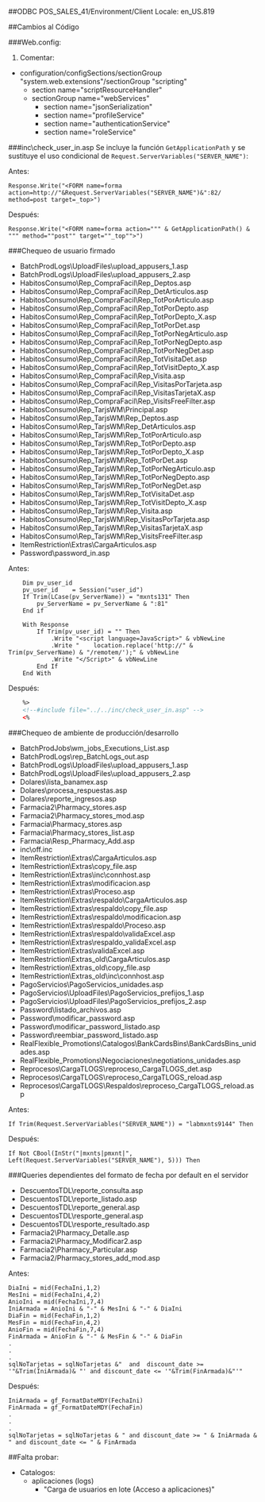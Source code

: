 ##ODBC
POS_SALES_41/Environment/Client Locale:	en_US.819

##Cambios al Código

###Web.config:
1. Comentar:
* configuration/configSections/sectionGroup "system.web.extensions"/sectionGroup "scripting"
    * section name="scriptResourceHandler"
    * sectionGroup name="webServices"
        * section name="jsonSerialization"
        * section name="profileService"
        * section name="authenticationService"
        * section name="roleService"

###inc\check_user_in.asp
Se incluye la función `GetApplicationPath` y se sustituye el uso condicional de `Request.ServerVariables("SERVER_NAME")`:

Antes:

```vbs
Response.Write("<FORM name=forma action=http://"&Request.ServerVariables("SERVER_NAME")&":82/ method=post target=_top>")
```

Después:

```vbs
Response.Write("<FORM name=forma action=""" & GetApplicationPath() & """ method=""post"" target=""_top"">")
```

###Chequeo de usuario firmado
* BatchProdLogs\UploadFiles\upload_appusers_1.asp
* BatchProdLogs\UploadFiles\upload_appusers_2.asp
* HabitosConsumo\Rep_CompraFacil\Rep_Deptos.asp
* HabitosConsumo\Rep_CompraFacil\Rep_DetArticulos.asp
* HabitosConsumo\Rep_CompraFacil\Rep_TotPorArticulo.asp
* HabitosConsumo\Rep_CompraFacil\Rep_TotPorDepto.asp
* HabitosConsumo\Rep_CompraFacil\Rep_TotPorDepto_X.asp
* HabitosConsumo\Rep_CompraFacil\Rep_TotPorDet.asp
* HabitosConsumo\Rep_CompraFacil\Rep_TotPorNegArticulo.asp
* HabitosConsumo\Rep_CompraFacil\Rep_TotPorNegDepto.asp
* HabitosConsumo\Rep_CompraFacil\Rep_TotPorNegDet.asp
* HabitosConsumo\Rep_CompraFacil\Rep_TotVisitaDet.asp
* HabitosConsumo\Rep_CompraFacil\Rep_TotVisitDepto_X.asp
* HabitosConsumo\Rep_CompraFacil\Rep_Visita.asp
* HabitosConsumo\Rep_CompraFacil\Rep_VisitasPorTarjeta.asp
* HabitosConsumo\Rep_CompraFacil\Rep_VisitasTarjetaX.asp
* HabitosConsumo\Rep_CompraFacil\Rep_VisitsFreeFilter.asp
* HabitosConsumo\Rep_TarjsWM\Principal.asp
* HabitosConsumo\Rep_TarjsWM\Rep_Deptos.asp
* HabitosConsumo\Rep_TarjsWM\Rep_DetArticulos.asp
* HabitosConsumo\Rep_TarjsWM\Rep_TotPorArticulo.asp
* HabitosConsumo\Rep_TarjsWM\Rep_TotPorDepto.asp
* HabitosConsumo\Rep_TarjsWM\Rep_TotPorDepto_X.asp
* HabitosConsumo\Rep_TarjsWM\Rep_TotPorDet.asp
* HabitosConsumo\Rep_TarjsWM\Rep_TotPorNegArticulo.asp
* HabitosConsumo\Rep_TarjsWM\Rep_TotPorNegDepto.asp
* HabitosConsumo\Rep_TarjsWM\Rep_TotPorNegDet.asp
* HabitosConsumo\Rep_TarjsWM\Rep_TotVisitaDet.asp
* HabitosConsumo\Rep_TarjsWM\Rep_TotVisitDepto_X.asp
* HabitosConsumo\Rep_TarjsWM\Rep_Visita.asp
* HabitosConsumo\Rep_TarjsWM\Rep_VisitasPorTarjeta.asp
* HabitosConsumo\Rep_TarjsWM\Rep_VisitasTarjetaX.asp
* HabitosConsumo\Rep_TarjsWM\Rep_VisitsFreeFilter.asp
* ItemRestriction\Extras\CargaArticulos.asp
* Password\password_in.asp

Antes:
```vbs
	Dim pv_user_id
	pv_user_id    = Session("user_id")
	If Trim(LCase(pv_ServerName)) = "mxnts131" Then
		pv_ServerName = pv_ServerName & ":81"
	End if

	With Response
		If Trim(pv_user_id) = "" Then
			.Write "<script language=JavaScript>" & vbNewLine
			.Write "	location.replace('http://" & Trim(pv_ServerName) & "/remotem/');" & vbNewLine
			.Write "</Script>" & vbNewLine
		End If
	End With
```
Después:
```html
	%>
	<!--#include file="../../inc/check_user_in.asp" -->
	<%
```

###Chequeo de ambiente de producción/desarrollo
* BatchProdJobs\wm_jobs_Executions_List.asp
* BatchProdLogs\rep_BatchLogs_out.asp
* BatchProdLogs\UploadFiles\upload_appusers_1.asp
* BatchProdLogs\UploadFiles\upload_appusers_2.asp
* Dolares\lista_banamex.asp
* Dolares\procesa_respuestas.asp
* Dolares\reporte_ingresos.asp
* Farmacia2\Pharmacy_stores.asp
* Farmacia2\Pharmacy_stores_mod.asp
* Farmacia\Pharmacy_stores.asp
* Farmacia\Pharmacy_stores_list.asp
* Farmacia\Resp_Pharmacy_Add.asp
* inc\off.inc
* ItemRestriction\Extras\CargaArticulos.asp
* ItemRestriction\Extras\copy_file.asp
* ItemRestriction\Extras\inc\connhost.asp
* ItemRestriction\Extras\modificacion.asp
* ItemRestriction\Extras\Proceso.asp
* ItemRestriction\Extras\respaldo\CargaArticulos.asp
* ItemRestriction\Extras\respaldo\copy_file.asp
* ItemRestriction\Extras\respaldo\modificacion.asp
* ItemRestriction\Extras\respaldo\Proceso.asp
* ItemRestriction\Extras\respaldo\validaExcel.asp
* ItemRestriction\Extras\respaldo_validaExcel.asp
* ItemRestriction\Extras\validaExcel.asp
* ItemRestriction\Extras_old\CargaArticulos.asp
* ItemRestriction\Extras_old\copy_file.asp
* ItemRestriction\Extras_old\inc\connhost.asp
* PagoServicios\PagoServicios_unidades.asp
* PagoServicios\UploadFiles\PagoServicios_prefijos_1.asp
* PagoServicios\UploadFiles\PagoServicios_prefijos_2.asp
* Password\listado_archivos.asp
* Password\modificar_password.asp
* Password\modificar_password_listado.asp
* Password\reembiar_password_listado.asp
* RealFlexible_Promotions\Catalogos\BankCardsBins\BankCardsBins_unidades.asp
* RealFlexible_Promotions\Negociaciones\negotiations_unidades.asp
* Reprocesos\CargaTLOGS\reproceso_CargaTLOGS_det.asp
* Reprocesos\CargaTLOGS\reproceso_CargaTLOGS_reload.asp
* Reprocesos\CargaTLOGS\Respaldos\reproceso_CargaTLOGS_reload.asp

Antes:

```vbs
If Trim(Request.ServerVariables("SERVER_NAME")) = "labmxnts9144" Then
```

Después:

```vbs
If Not CBool(InStr("|mxnts|pmxnt|", Left(Request.ServerVariables("SERVER_NAME"), 5))) Then
```

###Queries dependientes del formato de fecha por default en el servidor

* DescuentosTDL\reporte_consulta.asp
* DescuentosTDL\reporte_listado.asp
* DescuentosTDL\reporte_general.asp
* DescuentosTDL\resporte_general.asp
* DescuentosTDL\resporte_resultado.asp
* Farmacia2\Pharmacy_Detalle.asp
* Farmacia2\Pharmacy_Modificar2.asp
* Farmacia2\Pharmacy_Particular.asp
* Farmacia2/Pharmacy_stores_add_mod.asp

Antes:

```vbs
DiaIni = mid(FechaIni,1,2)
MesIni = mid(FechaIni,4,2)
AnioIni = mid(FechaIni,7,4)
IniArmada = AnioIni & "-" & MesIni & "-" & DiaIni
DiaFin = mid(FechaFin,1,2)
MesFin = mid(FechaFin,4,2)
AnioFin = mid(FechaFin,7,4)
FinArmada = AnioFin & "-" & MesFin & "-" & DiaFin
.
.
.
sqlNoTarjetas = sqlNoTarjetas &"  and  discount_date >= '"&Trim(IniArmada)& "' and discount_date <= '"&Trim(FinArmada)&"'"
```

Después:

```vbs
IniArmada = gf_FormatDateMDY(FechaIni)
FinArmada = gf_FormatDateMDY(FechaFin)
.
.
.
sqlNoTarjetas = sqlNoTarjetas & " and discount_date >= " & IniArmada & " and discount_date <= " & FinArmada 
```


##Falta probar:
* Catalogos:
    * aplicaciones (logs)
        * "Carga de usuarios en lote (Acceso a aplicaciones)"

